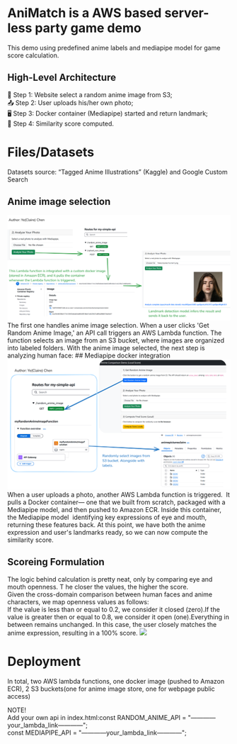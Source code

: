 # AniMatch is a AWS based server-less party game demo
This demo using predefined anime labels and mediapipe model for game score calculation.
## High-Level Architecture
🎯 Step 1: Website select a random anime image from S3;  
📤 Step 2: User uploads his/her own photo;  
🖥️ Step 3: Docker container (Mediapipe) started and return landmark;  
🔢 Step 4: Similarity score computed.  

# Files/Datasets

Datasets source: “Tagged Anime Illustrations” (Kaggle) and Google Custom Search

## Anime image selection
<img src="./ReadmeRelatedImages/HumanLandmark.png" width="900" />  
The first one handles anime image selection. When a user clicks 'Get Random Anime Image,' an API call triggers an AWS Lambda function.  
The function selects an image from an S3 bucket, where images are organized into labeled folders.  
With the anime image selected, the next step is analyzing human face:  
## Mediapipe docker integration
<img src="./ReadmeRelatedImages/RandomAnimeSelection.png" width="900" /> 
When a user uploads a photo, another AWS Lambda function is triggered.   
It pulls a Docker container— one that we built from scratch, packaged with a Mediapipe model, and then pushed to Amazon ECR.  
Inside this container, the Mediapipe model  identifying key expressions of eye and mouth,  returning these features back.  
At this point, we have both the anime expression and user's landmarks ready, so we can now compute the similarity score.  

## Scoreing Formulation

The logic behind calculation is pretty neat, only by comparing eye and mouth openness.  T
he closer the values, the higher the score.  
Given the cross-domain comparison between human faces and anime characters, we map openness values as follows:  
If the value is less than or equal to 0.2, we consider it closed (zero).If the value is greater then or equal to 0.8, we consider it open (one).Everything in between remains unchanged. 
In this case, the user closely matches the anime expression, resulting in a 100% score.
<img src="./ReadmeRelatedImages/SimilarityFormulation.pngg" width="900" /> 




# Deployment
In total, two AWS lambda functions, one docker image (pushed to Amazon ECR), 2 S3 buckets(one for anime image store, one for webpage public access)

NOTE!  
Add your own api in index.html:const RANDOM_ANIME_API = "————your_lambda_link————";  
const MEDIAPIPE_API    = "————your_lambda_link————";  



